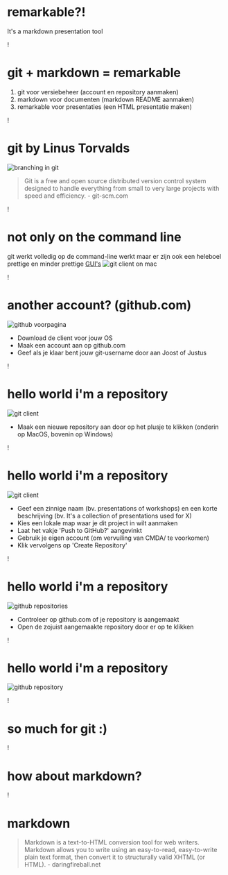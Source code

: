 # remarkable?!
It's a markdown presentation tool

!

# git + markdown = remarkable
1. git voor versiebeheer (account en repository aanmaken)
2. markdown voor documenten (markdown README aanmaken)
3. remarkable voor presentaties (een HTML presentatie maken)

!

# git by Linus Torvalds

![branching in git](branching-illustration@2x.png)
> Git is a free and open source distributed version control system designed to handle everything from small to very large projects with speed and efficiency. - git-scm.com

!

# not only on the command line
git werkt volledig op de command-line werkt maar er zijn ook een heleboel prettige en minder prettige [GUI's](http://mashable.com/2013/06/24/markdown-tools/ "Mashable - 78 Tools for Writing and Previewing Markdown")
![git client on mac](gitClient.png)



!

# another account? (github.com)

![github voorpagina](github.png)

- Download de client voor jouw OS
- Maak een account aan op github.com
- Geef als je klaar bent jouw git-username door aan Joost of Justus

!

# hello world i'm a repository

![git client](gitClient2.png)

- Maak een nieuwe repository aan door op het plusje te klikken (onderin op MacOS, bovenin op Windows)

!

# hello world i'm a repository

![git client](gitClient3.png)

- Geef een zinnige naam (bv. presentations of workshops) en een korte beschrijving (bv. It's a collection of presentations used for X)
- Kies een lokale map waar je dit project in wilt aanmaken
- Laat het vakje 'Push to GitHub?' aangevinkt
- Gebruik je eigen account (om vervuiling van CMDA/ te voorkomen)
- Klik vervolgens op 'Create Repository'

!

# hello world i'm a repository

![github repositories](github2.png)

- Controleer op github.com of je repository is aangemaakt
- Open de zojuist aangemaakte repository door er op te klikken

!

# hello world i'm a repository

![github repository](github3.png)

!

# so much for git :)

!

# how about markdown?

!

# markdown
> Markdown is a text-to-HTML conversion tool for web writers. Markdown allows you to write using an easy-to-read, easy-to-write plain text format, then convert it to structurally valid XHTML (or HTML). - daringfireball.net

